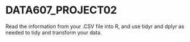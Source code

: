 # DATA607_PROJECT02
Read the information from your .CSV file into R, and use tidyr and dplyr as needed to tidy and transform your data.
